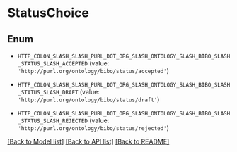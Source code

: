 # StatusChoice


## Enum

* `HTTP_COLON_SLASH_SLASH_PURL_DOT_ORG_SLASH_ONTOLOGY_SLASH_BIBO_SLASH_STATUS_SLASH_ACCEPTED` (value: `'http://purl.org/ontology/bibo/status/accepted'`)

* `HTTP_COLON_SLASH_SLASH_PURL_DOT_ORG_SLASH_ONTOLOGY_SLASH_BIBO_SLASH_STATUS_SLASH_DRAFT` (value: `'http://purl.org/ontology/bibo/status/draft'`)

* `HTTP_COLON_SLASH_SLASH_PURL_DOT_ORG_SLASH_ONTOLOGY_SLASH_BIBO_SLASH_STATUS_SLASH_REJECTED` (value: `'http://purl.org/ontology/bibo/status/rejected'`)

[[Back to Model list]](../README.md#documentation-for-models) [[Back to API list]](../README.md#documentation-for-api-endpoints) [[Back to README]](../README.md)


